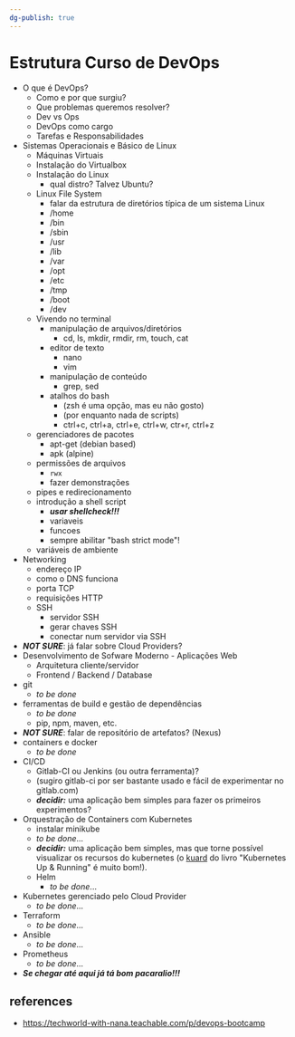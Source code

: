 ```yaml
---
dg-publish: true
---
```

# Estrutura Curso de DevOps


- O que é DevOps?
    - Como e por que surgiu?
    - Que problemas queremos resolver?
    - Dev vs Ops
    - DevOps como cargo
    - Tarefas e Responsabilidades
- Sistemas Operacionais e Básico de Linux
    - Máquinas Virtuais
    - Instalação do Virtualbox
    - Instalação do Linux
        - qual distro? Talvez Ubuntu?
    - Linux File System
        - falar da estrutura de diretórios típica de um sistema Linux
        - /home
        - /bin
        - /sbin
        - /usr
        - /lib
        - /var
        - /opt
        - /etc
        - /tmp
        - /boot
        - /dev
    - Vivendo no terminal
        - manipulação de arquivos/diretórios
            - cd, ls, mkdir, rmdir, rm, touch, cat
        - editor de texto
            - nano
            - vim
        - manipulação de conteúdo
            - grep, sed
        - atalhos do bash
            - (zsh é uma opção, mas eu não gosto)
            - (por enquanto nada de scripts)
            - ctrl+c, ctrl+a, ctrl+e, ctrl+w, ctr+r, ctrl+z
    - gerenciadores de pacotes
        - apt-get (debian based)
        - apk (alpine)
    - permissões de arquivos
        - `rwx`
        - fazer demonstrações
    - pipes e redirecionamento
    - introdução a shell script
        - _**usar shellcheck!!!**_
        - variaveis
        - funcoes
        - sempre abilitar "bash strict mode"!
    - variáveis de ambiente
- Networking
    - endereço IP
    - como o DNS funciona
    - porta TCP
    - requisições HTTP
    - SSH
        - servidor SSH
        - gerar chaves SSH
        - conectar num servidor via SSH
- _**NOT SURE**_: já falar sobre Cloud Providers?
- Desenvolvimento de Sofware Moderno - Aplicações Web
    - Arquitetura cliente/servidor
    - Frontend / Backend / Database
- git
    - _to be done_
- ferramentas de build e gestão de dependências
    - _to be done_
    - pip, npm, maven, etc.
- _**NOT SURE**_: falar de repositório de artefatos? (Nexus)
- containers e docker
    - _to be done_
- CI/CD
    - Gitlab-CI ou Jenkins (ou outra ferramenta)?
    - (sugiro gitlab-ci por ser bastante usado e fácil de experimentar no gitlab.com)
    - _**decidir:**_ uma aplicação bem simples para fazer os primeiros experimentos?
- Orquestração de Containers com Kubernetes
    - instalar minikube
    - _to be done_...
    - _**decidir:**_ uma aplicação bem simples, mas que torne possível visualizar os recursos do kubernetes (o [kuard](https://github.com/kubernetes-up-and-running/kuard) do livro "Kubernetes Up & Running" é muito bom!).
    - Helm
        - _to be done_...
- Kubernetes gerenciado pelo Cloud Provider
    - _to be done_...
- Terraform
    - _to be done_...
- Ansible
    - _to be done_...
- Prometheus
    - _to be done_...
- _**Se chegar até aqui já tá bom pacaralio!!!**_



## references

- <https://techworld-with-nana.teachable.com/p/devops-bootcamp>
